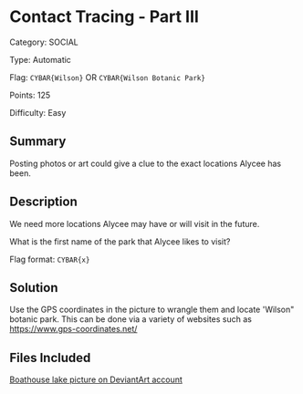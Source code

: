 # Contact Tracing - Part III
Category: SOCIAL

Type: Automatic

Flag: `CYBAR{Wilson}` OR `CYBAR{Wilson Botanic Park}`

Points: 125

Difficulty: Easy

## Summary
Posting photos or art could give a clue to the exact locations Alycee has been.

## Description
We need more locations Alycee may have or will visit in the future.

What is the first name of the park that Alycee likes to visit?

Flag format: `CYBAR{x}`

## Solution
Use the GPS coordinates in the picture to wrangle them and locate 'Wilson" botanic park. This can be done via a variety of websites such as https://www.gps-coordinates.net/

## Files Included
[Boathouse lake picture on DeviantArt account](../Files/contact_tracing_3.jpg)